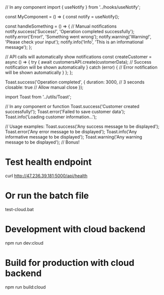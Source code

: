 // In any component
import { useNotify } from '../hooks/useNotify';

const MyComponent = () => {
  const notify = useNotify();

  const handleSomething = () => {
    // Manual notifications
    notify.success('Success!', 'Operation completed successfully');
    notify.error('Error!', 'Something went wrong');
    notify.warning('Warning!', 'Please check your input');
    notify.info('Info', 'This is an informational message');
  };

  // API calls will automatically show notifications
  const createCustomer = async () => {
    try {
      await customersAPI.create(customerData);
      // Success notification will be shown automatically
    } catch (error) {
      // Error notification will be shown automatically
    }
  };
};





<script src="https://cdn.onesignal.com/sdks/web/v16/OneSignalSDK.page.js" defer></script>
<script>
  window.OneSignalDeferred = window.OneSignalDeferred || [];
  OneSignalDeferred.push(async function(OneSignal) {
    await OneSignal.init({
      appId: "7e9774dd-626b-48c2-81b8-a0833fbff196",
      safari_web_id: "web.onesignal.auto.54eebb47-16d1-4f2f-8c9e-9bb7522bb051",
      notifyButton: {
        enable: true,
      },
    });
  });
</script>

Toast.success('Operation completed', { 
  duration: 3000,  // 3 seconds
  closable: true   // Allow manual close
});

import Toast from '../utils/Toast';

// In any component or function
Toast.success('Customer created successfully!');
Toast.error('Failed to save customer data');
Toast.info('Loading customer information...');


// Usage examples:
Toast.success('Any success message to be displayed');
Toast.error('Any error message to be displayed');
Toast.info('Any informative message to be displayed');
Toast.warning('Any warning message to be displayed'); // Bonus!


# Test health endpoint
curl http://47.236.39.181:5000/api/health

# Or run the batch file
test-cloud.bat

# Development with cloud backend
npm run dev:cloud

# Build for production with cloud backend  
npm run build:cloud